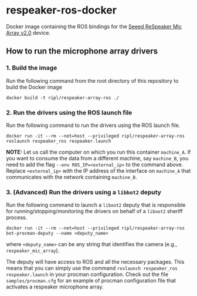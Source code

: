 # respeaker-ros-docker

Docker image containing the ROS bindings for the
[Seeed ReSpeaker Mic Array v2.0](http://wiki.seeedstudio.com/ReSpeaker_Mic_Array_v2.0/)
device.

## How to run the microphone array drivers

### 1. Build the image

Run the following command from the root directory of this repository
to build the Docker image
```
docker build -t ripl/respeaker-array-ros ./
```

### 2. Run the drivers using the ROS launch file

Run the following command to run the drivers using the ROS
launch file.
```
docker run -it --rm --net=host --privileged ripl/respeaker-array-ros roslaunch respeaker_ros respeaker.launch
```

**NOTE:** Let us call the computer on which you run this container `machine_A`.
If you want to consume the data from a different machine, say `machine_B`, you
need to add the flag `--env ROS_IP=<external_ip>` to the command above. Replace
`<external_ip>` with the IP address of the interface on `machine_A` that
communicates with the network containing `machine_B`.

### 3. (Advanced) Run the drivers using a `libbot2` deputy

Run the following command to launch a `liboot2` deputy that is responsible
for running/stopping/monitoring the drivers on behalf of a `liboot2` sheriff
process.
```
docker run -it --rm --net=host --privileged ripl/respeaker-array-ros bot-procman-deputy --name <deputy_name>
```
where `<deputy_name>` can be any string that identifies the camera
(e.g., `respeaker_mic_array`).

The deputy will have access to ROS and all the necessary packages. This means
that you can simply use the command `roslaunch respeaker_ros respeaker.launch`
in your procman configuration. Check out the file `samples/procman.cfg` for
an example of procman configuration file that activates a respeaker microphone
array.
